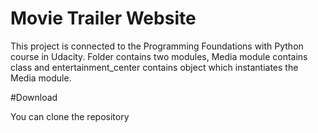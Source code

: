 Movie Trailer Website
===============
This project is connected to the Programming Foundations with Python course in Udacity. Folder contains two modules, Media module contains class
and entertainment_center contains object which instantiates the Media module.

#Download

You can clone the repository